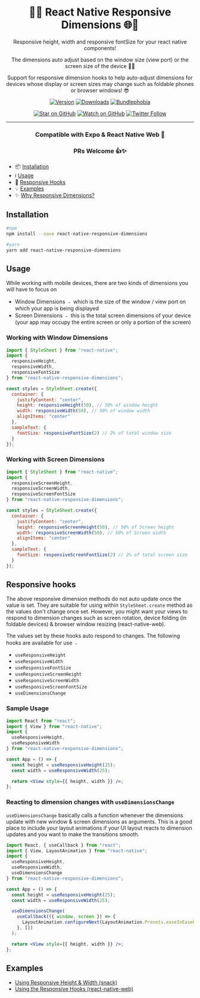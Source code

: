 <div align="center">

# 📐📱 React Native Responsive Dimensions 🌐📏

Responsive height, width and responsive fontSize for your react native components!

The dimensions auto adjust based on the window size (view port) or the screen size of the device 🙌🏽

Support for responsive dimension hooks to help auto-adjust dimensions for devices whose display or screen sizes may change such as foldable phones or browser windows! 😎

<!-- [![Build Status][build-badge]][build]
[![Maintainability][maintainability-badge]][maintainability-url]
[![Test Coverage][coverage-badge]][coverage-url] -->

[![Version][version-badge]][package]
[![Downloads][downloads-badge]][npmtrends]
[![Bundlephobia][bundle-phobia-badge]][bundle-phobia]

[![Star on GitHub][github-star-badge]][github-star]
[![Watch on GitHub][github-watch-badge]][github-watch]
[![Twitter Follow][twitter-badge]][twitter]

---

### Compatible with Expo & React Native Web 🚀

### PRs Welcome 👍✨

</div>

- 📦 [Installation](#installation)
- ℹ️ [Usage](#usage)
- 🎣 [Responsive Hooks](#responsive-hooks)
- 💡 [Examples](#examples)
- ✨ [Why Responsive Dimensions?](#why-responsive-dimensions)

## Installation

```sh
#npm
npm install --save react-native-responsive-dimensions

#yarn
yarn add react-native-responsive-dimensions
```

## Usage

While working with mobile devices, there are two kinds of dimensions you will have to focus on

- Window Dimensions ﹣ which is the size of the window / view port on which your app is being displayed
- Screen Dimensions ﹣ this is the total screen dimensions of your device (your app may occupy the entire screen or only a portion of the screen)

### Working with Window Dimensions

```js
import { StyleSheet } from "react-native";
import {
  responsiveHeight,
  responsiveWidth,
  responsiveFontSize
} from "react-native-responsive-dimensions";

const styles = StyleSheet.create({
  container: {
    justifyContent: "center",
    height: responsiveHeight(50), // 50% of window height
    width: responsiveWidth(50), // 50% of window width
    alignItems: "center"
  },
  sampleText: {
    fontSize: responsiveFontSize(2) // 2% of total window size
  }
});
```

### Working with Screen Dimensions

```js
import { StyleSheet } from "react-native";
import {
  responsiveScreenHeight,
  responsiveScreenWidth,
  responsiveScreenFontSize
} from "react-native-responsive-dimensions";

const styles = StyleSheet.create({
  container: {
    justifyContent: "center",
    height: responsiveScreenHeight(50), // 50% of Screen height
    width: responsiveScreenWidth(50), // 50% of Screen width
    alignItems: "center"
  },
  sampleText: {
    fontSize: responsiveScreenFontSize(2) // 2% of total screen size
  }
});
```

## Responsive hooks

The above responsive dimension methods do not auto update once the value is set. They are suitable for using within `StyleSheet.create` method as the values don't change once set. However, you might want your views to respond to dimension changes such as screen rotation, device folding (in foldable devices) & browser window resizing (react-native-web).

The values set by these hooks auto respond to changes. The following hooks are available for use ﹣

- `useResponsiveHeight`
- `useResponsiveWidth`
- `useResponsiveFontSize`
- `useResponsiveScreenHeight`
- `useResponsiveScreenWidth`
- `useResponsiveScreenFontSize`
- `useDimensionsChange`

### Sample Usage

```jsx
import React from "react";
import { View } from "react-native";
import {
  useResponsiveHeight,
  useResponsiveWidth
} from "react-native-responsive-dimensions";

const App = () => {
  const height = useResponsiveHeight(25);
  const width = useResponsiveWidth(25);

  return <View style={{ height, width }} />;
};
```

### Reacting to dimension changes with `useDimensionsChange`

`useDimensionsChange` basically calls a function whenever the dimensions update with new window & screen dimensions as arguments. This is a good place to include your layout animations if your UI layout reacts to dimension updates and you want to make the transitions smooth.

```jsx
import React, { useCallback } from "react";
import { View, LayoutAnimation } from "react-native";
import {
  useResponsiveHeight,
  useResponsiveWidth,
  useDimensionsChange
} from "react-native-responsive-dimensions";

const App = () => {
  const height = useResponsiveHeight(25);
  const width = useResponsiveWidth(25);

  useDimensionsChange(
    useCallback(({ window, screen }) => {
      LayoutAnimation.configureNext(LayoutAnimation.Presets.easeInEaseOut);
    }, [])
  );

  return <View style={{ height, width }} />;
};
```

## Examples

- [Using Responsive Height & Width (snack)][responsive-example]
- [Using the Responsive Hooks (react-native-web)][responsive-hooks-example]

[build]: https://github.com/DaniAkash/react-native-responsive-dimensions/actions
[build-badge]: https://github.com/daniakash/react-native-responsive-dimensions/workflows/build/badge.svg
[coverage-badge]: https://api.codeclimate.com/v1/badges/f7954c1e1686cabeeb97/test_coverage
[coverage-url]: https://codeclimate.com/github/DaniAkash/react-native-responsive-dimensions/test_coverage
[maintainability-badge]: https://api.codeclimate.com/v1/badges/f7954c1e1686cabeeb97/maintainability
[maintainability-url]: https://codeclimate.com/github/DaniAkash/react-native-responsive-dimensions/maintainability
[bundle-phobia-badge]: https://badgen.net/bundlephobia/minzip/react-native-responsive-dimensions
[bundle-phobia]: https://bundlephobia.com/result?p=react-native-responsive-dimensions
[downloads-badge]: https://img.shields.io/npm/dm/react-native-responsive-dimensions.svg?style=flat-square
[npmtrends]: http://www.npmtrends.com/react-native-responsive-dimensions
[package]: https://www.npmjs.com/package/react-native-responsive-dimensions
[version-badge]: https://img.shields.io/npm/v/react-native-responsive-dimensions.svg?style=flat-square
[twitter]: https://twitter.com/dani_akash_
[twitter-badge]: https://img.shields.io/twitter/follow/dani_akash_?style=social
[github-watch-badge]: https://img.shields.io/github/watchers/DaniAkash/react-native-responsive-dimensions.svg?style=social
[github-watch]: https://github.com/DaniAkash/react-native-responsive-dimensions/watchers
[github-star-badge]: https://img.shields.io/github/stars/DaniAkash/react-native-responsive-dimensions.svg?style=social
[github-star]: https://github.com/DaniAkash/react-native-responsive-dimensions/stargazers
[responsive-example]: https://snack.expo.io/@daniakash/responsive-dimensions
[responsive-hooks-example]: https://codesandbox.io/s/react-native-responsive-dimensions-hooks-2cqm8
